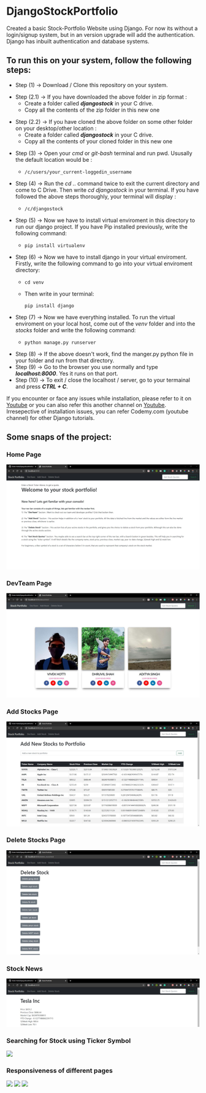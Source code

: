 # DjangoStockPortfolio

Created a basic Stock-Portfolio Website using Django. For now its without a login/signup system, but in an version upgrade will add the authentication.<br/>
Django has inbuilt authentication and database systems.<p>
  


<h2>To run this on your system, follow the following steps:</h2><p>

* Step (1) -> Download / Clone this repository on your system.<p>
* Step (2.1) -> If you have downloaded the above folder in zip format : 
  * Create a folder called ***djangostock*** in your C drive.
  * Copy all the contents of the zip folder in this new one <p>
* Step (2.2) -> If you have cloned the above folder on some other folder on your desktop/other location : 
  * Create a folder called ***djangostock*** in your C drive.
  * Copy all the contents of your cloned folder in this new one <p>
* Step (3) -> Open your _cmd_ or _git-bash_ terminal and run pwd. Ususally the default location would be :
  *   ```
      /c/users/your_current-loggedin_username
      ```
* Step (4) -> Run the _cd .._ command twice to exit the current directory and come to C Drive. Then write _cd djangostock_ in your terminal. If you have followed the above steps thoroughly, your terminal will display :
  *   ```
      /c/djangostock
      ```
* Step (5) -> Now we have to install virtual enviroment in this directory to run our django project. If you have Pip installed previously, write the following command:
  *   ```
      pip install virtualenv
      ```
* Step (6) -> Now we have to install django in your virtual enviroment. Firstly, write the following command to go into your virtual enviroment directory:
  *   ```
      cd venv
      ```
  *   Then write in your terminal:
      ```
      pip install django
      ```
* Step (7) -> Now we have everything installed. To run the virtual enviroment on your local host, come out of the _venv_ folder and into the _stocks_ folder and  write the following command:
  *   ```
      python manage.py runserver
      ```
* Step (8) -> If the above doesn't work, find the manger.py python file in your folder and run from that directory.
* Step (9) -> Go to the browser you use normally and type ***localhost:8000***. Yes it runs on that port.
* Step (10) -> To exit / close the localhost / server, go to your termainal and press ***CTRL + C***.

If you encounter or face any issues while installation, please refer to it on [Youtube](https://www.youtube.com/watch?v=HdoPg2e_m9s) or you can also refer this another channel on [Youtube](https://www.youtube.com/watch?v=HHx3tTQWUx0&list=PLCC34OHNcOtqW9BJmgQPPzUpJ8hl49AGy). Irresepective of  installation issues, you can refer Codemy.com (youtube channel) for other Django tutorials.


<h2>Some snaps of the project:</h2><p>
  <h3>Home Page</h3>
 <img src="https://github.com/Vivek-Hotti/DjangoStockPortfolio/blob/main/images/1.JPG"><p>
    <h3>DevTeam Page</h3>
 <img src="https://github.com/Vivek-Hotti/DjangoStockPortfolio/blob/main/images/2.JPG"><p>
    <h3>Add Stocks Page</h3>
 <img src="https://github.com/Vivek-Hotti/DjangoStockPortfolio/blob/main/images/3.JPG">
     <h3>Delete Stocks Page</h3>
 <img src="https://github.com/Vivek-Hotti/DjangoStockPortfolio/blob/main/images/4.JPG">
      <h3>Stock News</h3>
 <img src="https://github.com/Vivek-Hotti/DjangoStockPortfolio/blob/main/images/5.JPG">
      <h3>Searching for Stock using Ticker Symbol</h3>
 <img src="https://github.com/Vivek-Hotti/DjangoStockPortfolio/blob/main/images/6.JPG">
       <h3>Responsiveness of different pages</h3>
 <img src="https://github.com/Vivek-Hotti/DjangoStockPortfolio/blob/main/images/7.JPG">
 <img src="https://github.com/Vivek-Hotti/DjangoStockPortfolio/blob/main/images/8.JPG">
 <img src="https://github.com/Vivek-Hotti/DjangoStockPortfolio/blob/main/images/9.JPG">
 
 

